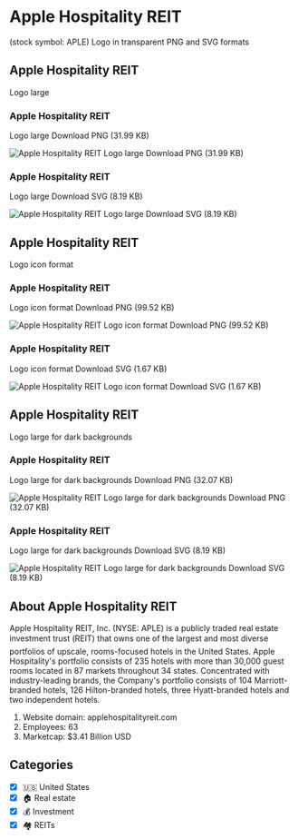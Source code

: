# Apple Hospitality REIT
 (stock symbol: APLE) Logo in transparent PNG and SVG formats

## Apple Hospitality REIT
 Logo large

### Apple Hospitality REIT
 Logo large Download PNG (31.99 KB)

![Apple Hospitality REIT
 Logo large Download PNG (31.99 KB)](/img/orig/APLE_BIG-1af011d7.png)

### Apple Hospitality REIT
 Logo large Download SVG (8.19 KB)

![Apple Hospitality REIT
 Logo large Download SVG (8.19 KB)](/img/orig/APLE_BIG-a3dacf45.svg)

## Apple Hospitality REIT
 Logo icon format

### Apple Hospitality REIT
 Logo icon format Download PNG (99.52 KB)

![Apple Hospitality REIT
 Logo icon format Download PNG (99.52 KB)](/img/orig/APLE-885f1ed9.png)

### Apple Hospitality REIT
 Logo icon format Download SVG (1.67 KB)

![Apple Hospitality REIT
 Logo icon format Download SVG (1.67 KB)](/img/orig/APLE-f46f18e1.svg)

## Apple Hospitality REIT
 Logo large for dark backgrounds

### Apple Hospitality REIT
 Logo large for dark backgrounds Download PNG (32.07 KB)

![Apple Hospitality REIT
 Logo large for dark backgrounds Download PNG (32.07 KB)](/img/orig/APLE_BIG.D-e3818358.png)

### Apple Hospitality REIT
 Logo large for dark backgrounds Download SVG (8.19 KB)

![Apple Hospitality REIT
 Logo large for dark backgrounds Download SVG (8.19 KB)](/img/orig/APLE_BIG.D-28e5ad86.svg)

## About Apple Hospitality REIT


Apple Hospitality REIT, Inc. (NYSE: APLE) is a publicly traded real estate investment trust (REIT) that owns one of the largest and most diverse portfolios of upscale, rooms-focused hotels in the United States. Apple Hospitality's portfolio consists of 235 hotels with more than 30,000 guest rooms located in 87 markets throughout 34 states. Concentrated with industry-leading brands, the Company's portfolio consists of 104 Marriott-branded hotels, 126 Hilton-branded hotels, three Hyatt-branded hotels and two independent hotels.

1. Website domain: applehospitalityreit.com
2. Employees: 63
3. Marketcap: $3.41 Billion USD


## Categories
- [x] 🇺🇸 United States
- [x] 🏠 Real estate
- [x] 💰 Investment
- [x] 🏘️ REITs
